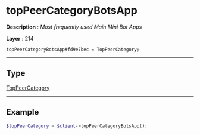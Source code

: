 # topPeerCategoryBotsApp

**Description** : *Most frequently used Main Mini Bot Apps*

**Layer** : 214

```tl
topPeerCategoryBotsApp#fd9e7bec = TopPeerCategory;
```

---

## Type

[TopPeerCategory](type/TopPeerCategory)

---

## Example

```php
$topPeerCategory = $client->topPeerCategoryBotsApp();
```